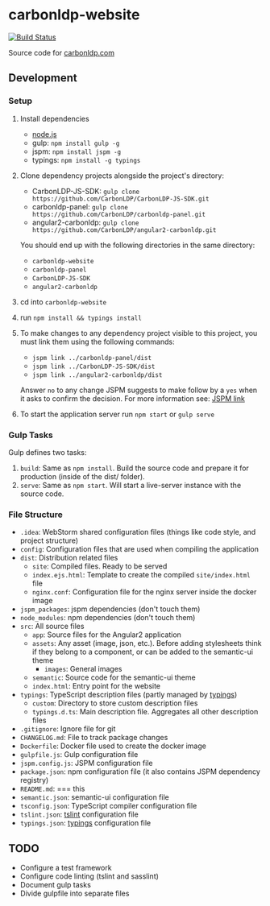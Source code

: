 # carbonldp-website

[![Build Status](https://travis-ci.org/CarbonLDP/carbonldp-website.svg)](https://travis-ci.org/CarbonLDP/carbonldp-website)

Source code for [carbonldp.com](https://carbonldp.com)

## Development 

### Setup

1. Install dependencies
    - [node.js](https://nodejs.org/en/)
    - gulp: `npm install gulp -g`
    - jspm: `npm install jspm -g`
    - typings: `npm install -g typings`
2. Clone dependency projects alongside the project's directory:
    - CarbonLDP-JS-SDK: `gulp clone https://github.com/CarbonLDP/CarbonLDP-JS-SDK.git`
    - carbonldp-panel: `gulp clone https://github.com/CarbonLDP/carbonldp-panel.git`
    - angular2-carbonldp: `gulp clone https://github.com/CarbonLDP/angular2-carbonldp.git`
    
    You should end up with the following directories in the same directory:
    - `carbonldp-website`
    - `carbonldp-panel`
    - `CarbonLDP-JS-SDK`
    - `angular2-carbonldp`
3. cd into `carbonldp-website`
4. run `npm install && typings install`
5. To make changes to any dependency project visible to this project, you must link them using the following commands:
    - `jspm link ../carbonldp-panel/dist`
    - `jspm link ../CarbonLDP-JS-SDK/dist`
    - `jspm link ../angular2-carbonldp/dist`
    
    Answer `no` to any change JSPM suggests to make follow by a `yes` when it asks to confirm the decision.
    For more information see: [JSPM link](http://jspm.io/0.17-beta-guide/linking.html)
6. To start the application server run `npm start` or `gulp serve`

### Gulp Tasks

Gulp defines two tasks:

1. `build`: Same as `npm install`. Build the source code and prepare it for production (inside of the dist/ folder).
2. `serve`: Same as `npm start`. Will start a live-server instance with the source code.

### File Structure

- `.idea`: WebStorm shared configuration files (things like code style, and project structure)
- `config`: Configuration files that are used when compiling the application
- `dist`: Distribution related files
    - `site`: Compiled files. Ready to be served
    - `index.ejs.html`: Template to create the compiled `site/index.html` file
    - `nginx.conf`: Configuration file for the nginx server inside the docker image
- `jspm_packages`: jspm dependencies (don't touch them)
- `node_modules`: npm dependencies (don't touch them)
- `src`: All source files
    - `app`: Source files for the Angular2 application
    - `assets`: Any asset (image, json, etc.). Before adding stylesheets think if they belong to a component, or can be added to the semantic-ui theme
        - `images`: General images
    - `semantic`: Source code for the semantic-ui theme
    - `index.html`: Entry point for the website
- `typings`: TypeScript description files (partly managed by [typings](https://github.com/typings/typings))
    - `custom`: Directory to store custom description files
    - `typings.d.ts`: Main description file. Aggregates all other description files
- `.gitignore`: Ignore file for git
- `CHANGELOG.md`: File to track package changes
- `Dockerfile`: Docker file used to create the docker image
- `gulpfile.js`: Gulp configuration file
- `jspm.config.js`: JSPM configuration file
- `package.json`: npm configuration file (it also contains JSPM dependency registry)
- `README.md`: === this
- `semantic.json`: semantic-ui configuration file
- `tsconfig.json`: TypeScript compiler configuration file
- `tslint.json`: [tslint](https://github.com/palantir/tslint) configuration file
- `typings.json`: [typings](https://github.com/typings/typings) configuration file

## TODO

- Configure a test framework
- Configure code linting (tslint and sasslint)
- Document gulp tasks
- Divide gulpfile into separate files
